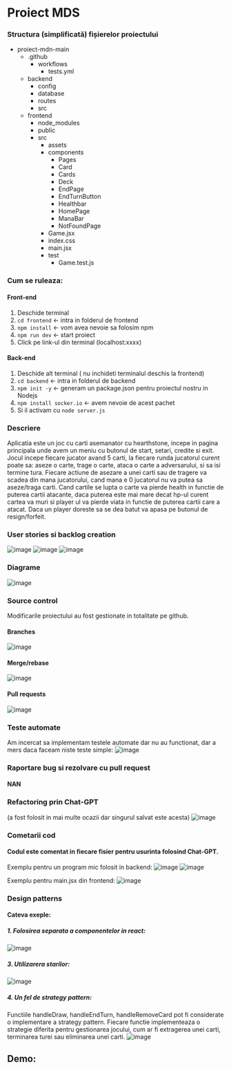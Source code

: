 # Proiect MDS

### Structura (simplificată) fișierelor proiectului

- proiect-mdn-main
  - .github
    - workflows
      - tests.yml
  - backend
    - config
    - database
    - routes
    - src
  - frontend
    - node_modules
    - public
    - src
      - assets
      - components
        - Pages
        - Card
        - Cards
        - Deck
        - EndPage
        - EndTurnButton
        - Healthbar
        - HomePage
        - ManaBar
        - NotFoundPage
      - Game.jsx
      - index.css
      - main.jsx
      - test
        - Game.test.js


### Cum se ruleaza:

#### Front-end

1. Deschide terminal
2. `cd frontend` <- intra in folderul de frontend
3. `npm install` <- vom avea nevoie sa folosim npm
4. `npm run dev` <- start proiect
5. Click pe link-ul din terminal (localhost:xxxx)

#### Back-end

1. Deschide alt terminal ( nu inchideti terminalul deschis la frontend)
2. `cd backend` <- intra in folderul de backend
3. `npm init -y` <- generam un package.json pentru proiectul nostru in Nodejs
4. `npm install socker.io` <- avem nevoie de acest pachet
5. Si il activam cu `node server.js`


### Descriere

Aplicatia este un joc cu carti asemanator cu hearthstone, incepe in pagina principala unde avem un meniu cu butonul de start, setari, credite si exit. Jocul incepe fiecare jucator avand 5 carti, la fiecare runda jucatorul curent poate sa: aseze o carte, trage o carte, ataca o carte a adversarului, si sa isi termine tura. Fiecare actiune de asezare a unei carti sau de tragere va scadea din mana jucatorului, cand mana e 0 jucatorul nu va putea sa aseze/traga carti. Cand cartile se lupta o carte va pierde health in functie de puterea cartii atacante, daca puterea este mai mare decat hp-ul curent cartea va muri si player ul va pierde viata in functie de puterea cartii care a atacat. Daca un player doreste sa se dea batut va apasa pe butonul de resign/forfeit.

### User stories si backlog creation
![image](https://github.com/u-steen/proiect-mdn/assets/156594958/875208a5-5c6a-430a-aa45-3121a7066a17)
![image](https://github.com/u-steen/proiect-mdn/assets/156594958/921481f9-d04b-4258-96ea-500899f2ae85)
![image](https://github.com/u-steen/proiect-mdn/assets/156594958/a9e6aef9-bf89-4da8-a89a-f60197a80960)

### Diagrame
![image](https://github.com/u-steen/proiect-mdn/assets/156594958/4318de12-baf5-4367-9811-d0ba6b3722b1)


### Source control
Modificarile proiectului au fost gestionate in totalitate pe github.

#### Branches
![image](https://github.com/u-steen/proiect-mdn/assets/156594958/fe18c70a-d35d-482e-ad8f-8d8c79ba8d5f)

#### Merge/rebase
![image](https://github.com/u-steen/proiect-mdn/assets/156594958/4930ad52-7cdd-4f6a-8489-e80e87abf60a)

#### Pull requests
![image](https://github.com/u-steen/proiect-mdn/assets/156594958/d2f87494-b764-406f-b9b6-64ef75eb9ab5)


### Teste automate
Am incercat sa implementam testele automate dar nu au functionat, dar a mers daca faceam niste teste simple:
![image](https://github.com/u-steen/proiect-mdn/assets/156594958/81cc3585-060b-429c-86d8-bf67e546af62)


### Raportare bug si rezolvare cu pull request
#### NAN


### Refactoring prin Chat-GPT
(a fost folosit in mai multe ocazii dar singurul salvat este acesta)
![image](https://github.com/u-steen/proiect-mdn/assets/156594958/855de98a-64b7-4a9e-940f-eeb7ec79bb67)


### Cometarii cod
#### Codul este comentat in fiecare fisier pentru usurinta folosind Chat-GPT.

Exemplu pentru un program mic folosit in backend:
![image](https://github.com/u-steen/proiect-mdn/assets/156594958/1e343424-21e6-4d21-9964-c217edfc8853)
![image](https://github.com/u-steen/proiect-mdn/assets/156594958/0432211e-35a1-4bf7-8ab9-744ae29739d5)

Exemplu pentru main.jsx din frontend:
![image](https://github.com/u-steen/proiect-mdn/assets/156594958/17a61cb9-b61c-4791-937e-4eb7c8094c42)


### Design patterns
#### Cateva exeple:
##### 1. Folosirea separata a componentelor in react:
![image](https://github.com/u-steen/proiect-mdn/assets/156594958/7fd9e2b1-610a-4d65-a7de-8fc1afe87238)
##### 3. Utilizarera starilor:
![image](https://github.com/u-steen/proiect-mdn/assets/156594958/db69b81f-d161-469d-aa12-3d444b6c230e)
##### 4. Un fel de strategy pattern:
Functiile handleDraw, handleEndTurn, handleRemoveCard pot fi considerate o implementare a strategy pattern. Fiecare functie implementeaza o strategie diferita pentru gestionarea jocului, cum ar fi extragerea unei carti, terminarea turei sau eliminarea unei carti. ![image](https://github.com/u-steen/proiect-mdn/assets/156594958/af6ec3ff-efc5-4ed8-852e-f468ddc3dfd2)


## Demo:
